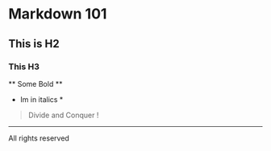 # Markdown 101
## This is H2
### This H3

** Some Bold **

* Im in italics *

> Divide and Conquer ! 

---

All rights reserved

